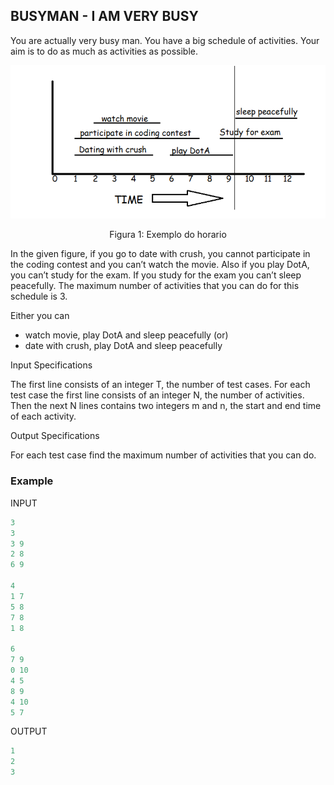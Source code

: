 ## BUSYMAN - I AM VERY BUSY

You are actually very busy man. You have a big schedule of activities. Your aim is to do as much as activities as possible.

<center>

![exercicio](../assets/busyman.png)
<figcaption>Figura 1: Exemplo do horario</figcaption>

</center>

In the given figure, if you go to date with crush, you cannot participate in the coding contest and you can’t watch the movie. Also if you play DotA, you can’t study for the exam. If you study for the exam you can’t sleep peacefully. The maximum number of activities that you can do for this schedule is 3. 

Either you can

 - watch movie, play DotA and sleep peacefully (or)
 - date with crush, play DotA and sleep peacefully

<a>Input Specifications</a>

The first line consists of an integer T, the number of test cases. For each test case the first line consists of an integer N, the number of activities. Then the next N lines contains two integers m and n, the start and end time of each activity.

<a>Output Specifications</a>

For each test case find the maximum number of activities that you can do.

 ### Example 

 INPUT
 ```jsx
3
3
3 9
2 8
6 9

4
1 7
5 8
7 8
1 8

6
7 9
0 10
4 5
8 9
4 10
5 7
```
OUTPUT
 ```jsx
1
2
3
```
